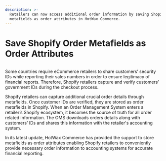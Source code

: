 ```yaml
---
description: >-
  Retailers can now access additional order information by saving Shopify
  metafields as order attributes in HotWax Commerce.
---
```


# Save Shopify Order Metafields as Order Attributes

<figure><img src="https://www.hotwax.co/hubfs/Product%20Updates%20and%20Release%20Notes/2023/July%202023/Feature%20Image/PU%201%20Save%20Shopify%20Order%20metafields%20as%20order%20attributes.png" alt=""><figcaption></figcaption></figure>

Some countries require eCommerce retailers to share customers’ security IDs while reporting their sales numbers in order to ensure legitimacy of financial reports. Therefore,  Shopify retailers capture and verify customers’ government IDs during the checkout process.&#x20;

Shopify retailers can capture additional crucial order details through metafields. Once customer IDs are verified, they are stored as order metafields in Shopify. When an Order Management System enters a retailer’s Shopify ecosystem, it becomes the source of truth for all order related information. The OMS downloads orders details along with customers’ IDs and shares this information with the retailer's accounting system.&#x20;

In its latest update, HotWax Commerce has provided the support to store metafields as order attributes enabling Shopify retailers to conveniently provide necessary order information to accounting systems for accurate financial reporting.
